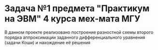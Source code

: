 # Задача №1 предмета "Практикум на ЭВМ" 4 курса мех-мата МГУ
В данном проекте реализовано построение разностной схемы второго порядка аппроксимации заданного дифференциального уравнения (задачи Коши) и нахождение её решения
